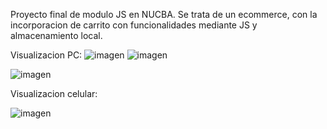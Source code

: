 Proyecto final de modulo JS en NUCBA. Se trata de un ecommerce, con la incorporacion de carrito con funcionalidades mediante JS y almacenamiento local.

Visualizacion PC:
![imagen](https://github.com/Ficamer/Ecommerce-JS-NUCBA-BLOQUE2/assets/75806215/36ad7b8b-39ef-4d97-a3c2-a98548d5493d)
![imagen](https://github.com/Ficamer/Ecommerce-JS-NUCBA-BLOQUE2/assets/75806215/be33831b-6d0d-4221-9203-71095f8d0fce)

![imagen](https://github.com/Ficamer/Ecommerce-JS-NUCBA-BLOQUE2/assets/75806215/2879d97c-540e-402a-a51b-456de499609f)

Visualizacion celular:

![imagen](https://github.com/Ficamer/Ecommerce-JS-NUCBA-BLOQUE2/assets/75806215/7ba154ec-8f80-4ca6-8c03-70a63a39ffdd)

